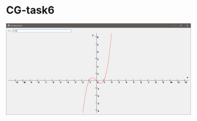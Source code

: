 ﻿# CG-task6

![Иллюстрация к проекту](https://github.com/sid0adams/CG-task6/raw/master/Image/Capture.PNG)

